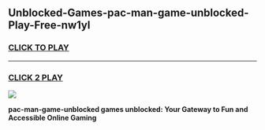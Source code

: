 
## Unblocked-Games-pac-man-game-unblocked-Play-Free-nw1yl
<h3>
<a href="https://premium76.site?title=pac-man-game-unblocked&ref=19M">CLICK TO PLAY</a></h3>
<hr>

<h3>
<a href="https://premium76.site?title=pac-man-game-unblocked&ref=19M">CLICK 2 PLAY</a>
  
</h3>

<a href="https://premium76.site?title=pac-man-game-unblocked&ref=19M"><img src="https://clearcache.store/games.png"></a>


**pac-man-game-unblocked games unblocked: Your Gateway to Fun and Accessible Online Gaming**
